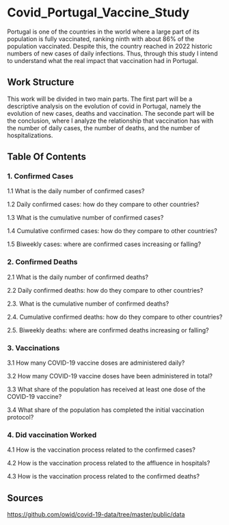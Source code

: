 
# Covid_Portugal_Vaccine_Study

Portugal is one of the countries in the world where a large part of its population is fully vaccinated, ranking ninth with about 86% of the population vaccinated.
Despite this, the country reached in 2022 historic numbers of new cases of daily infections. Thus, through this study I intend to understand what the real impact that vaccination had in Portugal.



## Work Structure

This work will be divided in two main parts. The first part will be a descriptive analysis on the evolution of covid in Portugal, namely the evolution of new cases, deaths and vaccination. The seconde part will be the conclusion, where I analyze the relationship that vaccination has with the number of daily cases, the number of deaths, and the number of hospitalizations.
##  Table Of Contents

### 1. Confirmed Cases

1.1 What is the daily number of confirmed cases?

1.2 Daily confirmed cases: how do they compare to other countries?

1.3 What is the cumulative number of confirmed cases?

1.4 Cumulative confirmed cases: how do they compare to other countries?

1.5 Biweekly cases: where are confirmed cases increasing or falling?

### 2. Confirmed Deaths

2.1 What is the daily number of confirmed deaths?

2.2 Daily confirmed deaths: how do they compare to other countries?

2.3. What is the cumulative number of confirmed deaths?

2.4. Cumulative confirmed deaths: how do they compare to other countries?

2.5. Biweekly deaths: where are confirmed deaths increasing or falling?

### 3. Vaccinations

3.1 How many COVID-19 vaccine doses are administered daily?

3.2 How many COVID-19 vaccine doses have been administered in total?

3.3 What share of the population has received at least one dose of the COVID-19 vaccine?

3.4 What share of the population has completed the initial vaccination protocol?

### 4. Did vaccination Worked

4.1 How is the vaccination process related to the confirmed cases?

4.2 How is the vaccination process related to the affluence in hospitals?

4.3 How is the vaccination process related to the confirmed deaths?


## Sources

https://github.com/owid/covid-19-data/tree/master/public/data
